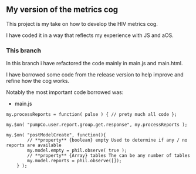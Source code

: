 ## My version of the metrics cog
This project is my take on how to develop the HIV metrics cog.

I have coded it in a way that reflects my experience with JS and aOS.

### This branch
In this branch i have refactored the code mainly in main.js and main.html.

I have borrowed some code from the release version to help improve and refine
how the cog works.

Notably the most important code borrowed was:
- main.js

```
my.processReports = function( pulse ) { // prety much all code };
```

```
my.$on( "pumpCo.user.report.group.get.response", my.processReports );
```

```
my.$on( "postModelCreate", function(){
        // **property** {boolean} empty Used to determine if any / no reports are available
        my.model.empty = phil.observe( true );
        // **property** {Array} tables The can be any number of tables
        my.model.reports = phil.observe([]);
    } );
```
